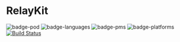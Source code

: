 # RelayKit

![badge-pod] ![badge-languages] ![badge-pms] ![badge-platforms] [![Build Status](https://travis-ci.org/Narsail/relaykit.svg?branch=master)](https://travis-ci.org/Narsail/relaykit)





[badge-pod]: https://img.shields.io/cocoapods/v/RelayKit.svg?label=version
[badge-pms]: https://img.shields.io/badge/supports-CocoaPods%20%7C%20Carthage%20%7C%20SwiftPM-green.svg
[badge-languages]: https://img.shields.io/badge/languages-Swift-orange.svg
[badge-platforms]: https://img.shields.io/badge/platforms-iOS%20%7C%20watchOS-lightgrey.svg
[badge-mit]: https://img.shields.io/badge/license-MIT-blue.svg
